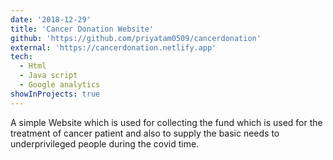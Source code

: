 ```yaml
---
date: '2018-12-29'
title: 'Cancer Donation Website'
github: 'https://github.com/priyatam0509/cancerdonation'
external: 'https://cancerdonation.netlify.app'
tech:
  - Html
  - Java script
  - Google analytics
showInProjects: true
---
```


A simple Website which is used for collecting the fund which is used for the treatment of cancer patient and also to supply the basic needs to underprivileged people during the covid time.
